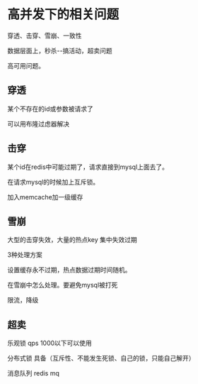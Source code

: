 # 高并发下的相关问题

穿透、击穿、雪崩、一致性

数据层面上，秒杀--搞活动，超卖问题

高可用问题。


## 穿透
某个不存在的id或参数被请求了

可以用布隆过虑器解决

## 击穿
某个id在redis中可能过期了，请求直接到mysql上面去了。

在请求mysql的时候加上互斥锁。

加入memcache加一级缓存 

## 雪崩
大型的击穿失效，大量的热点key 集中失效过期

3种处理方案

设置缓存永不过期，热点数据过期时间随机。

在雪崩中怎么处理。要避免mysql被打死

限流，降级


## 超卖

乐观锁 qps 1000以下可以使用

分布式锁  具备（互斥性、不能发生死锁、自己的锁，只能自己解开）

消息队列  redis mq